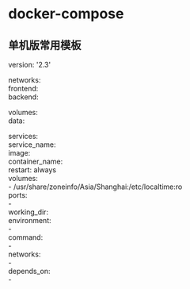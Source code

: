 # docker-compose
## 单机版常用模板
version: '2.3'

networks:  
  frontend:  
  backend:  

volumes:  
  data:  

services:  
  service_name:  
    image:   
    container_name:   
    restart: always  
    volumes:  
      - /usr/share/zoneinfo/Asia/Shanghai:/etc/localtime:ro  
    ports:  
      -   
    working_dir:   
    environment:  
      -  
    command:  
      -  
    networks:   
      -  
    depends_on:  
      -   